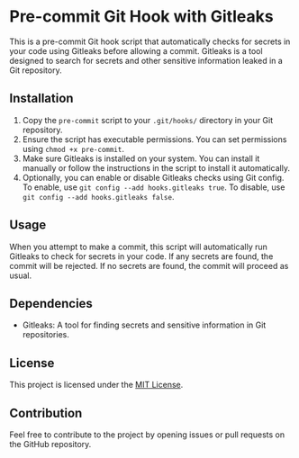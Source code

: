 # Pre-commit Git Hook with Gitleaks

This is a pre-commit Git hook script that automatically checks for secrets in your code using Gitleaks before allowing a commit. Gitleaks is a tool designed to search for secrets and other sensitive information leaked in a Git repository.

## Installation

1. Copy the `pre-commit` script to your `.git/hooks/` directory in your Git repository.
2. Ensure the script has executable permissions. You can set permissions using `chmod +x pre-commit`.
3. Make sure Gitleaks is installed on your system. You can install it manually or follow the instructions in the script to install it automatically.
4. Optionally, you can enable or disable Gitleaks checks using Git config. To enable, use `git config --add hooks.gitleaks true`. To disable, use `git config --add hooks.gitleaks false`.

## Usage

When you attempt to make a commit, this script will automatically run Gitleaks to check for secrets in your code. If any secrets are found, the commit will be rejected. If no secrets are found, the commit will proceed as usual.

## Dependencies

- Gitleaks: A tool for finding secrets and sensitive information in Git repositories.

## License

This project is licensed under the [MIT License](LICENSE).

## Contribution

Feel free to contribute to the project by opening issues or pull requests on the GitHub repository.

